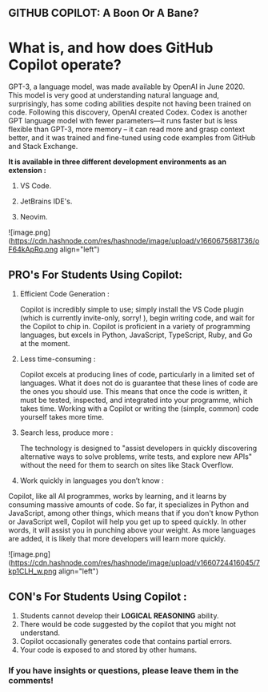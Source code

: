 ## GITHUB COPILOT: A Boon Or A Bane?

# What is, and how does GitHub Copilot operate?
GPT-3, a language model, was made available by OpenAI in June 2020. This model is very good at understanding natural language and, surprisingly, has some coding abilities despite not having been trained on code. Following this discovery, OpenAI created Codex. Codex is another GPT language model with fewer parameters—it runs faster but is less flexible than GPT-3, more memory – it can read more and grasp context better, and it was trained and fine-tuned using code examples from GitHub and Stack Exchange.

**It is available in three different development environments as an extension :**

1. VS Code.

2. JetBrains IDE's.

3. Neovim.



![image.png](https://cdn.hashnode.com/res/hashnode/image/upload/v1660675681736/oF64kApRq.png align="left")

## PRO's For Students Using Copilot:
1. Efficient Code Generation :  

      Copilot is incredibly simple to use; simply install the VS Code plugin (which is currently invite-only, sorry! ), begin writing code, and wait for the Copilot to chip in. Copilot is proficient in a variety of programming languages, but excels in Python, JavaScript, TypeScript, Ruby, and Go at the moment.

2. Less time-consuming :  

      Copilot excels at producing lines of code, particularly in a limited set of languages. What it does not do is guarantee that these lines of code are the ones you should use. This means that once the code is written, it must be tested, inspected, and integrated into your programme, which takes time. Working with a Copilot or writing the (simple, common) code yourself takes more time.

3. Search less, produce more :
    
    The technology is designed to "assist developers in quickly discovering alternative ways to solve problems, write tests, and explore new APIs" without the need for them to search on sites like Stack Overflow.  

4. Work quickly in languages you don’t know :

  Copilot, like all AI programmes, works by learning, and it learns by consuming massive amounts of code. So far, it specializes in Python and JavaScript, among other things, which means that if you don't know Python or JavaScript well, Copilot will help you get up to speed quickly. In other words, it will assist you in punching above your weight. As more languages are added, it is likely that more developers will learn more quickly.
    

![image.png](https://cdn.hashnode.com/res/hashnode/image/upload/v1660724416045/7kp1CLH_w.png align="left")

## CON's For Students Using Copilot :

1. Students cannot develop their **LOGICAL REASONING** ability.
2. There would be code suggested by the copilot that you might not understand.
3. Copilot occasionally generates code that contains partial errors.
4. Your code is exposed to and stored by other humans.


### If you have insights or questions, please leave them in the comments!


  
 

